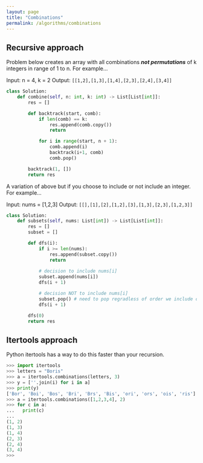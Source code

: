 ```yaml
---
layout: page
title: "Combinations"
permalink: /algorithms/combinations
---
```


## Recursive approach

Problem below creates an array with all combinations ***not permutations*** of k integers in range of 1 to n.  For example...

Input: n = 4, k = 2
Output: `[[1,2],[1,3],[1,4],[2,3],[2,4],[3,4]]`

```python
class Solution:
    def combine(self, n: int, k: int) -> List[List[int]]:
        res = []

        def backtrack(start, comb):
            if len(comb) == k:
                res.append(comb.copy())
                return

            for i in range(start, n + 1):
                comb.append(i)
                backtrack(i+1, comb)
                comb.pop()

        backtrack(1, [])
        return res
```

A variation of above but if you choose to include or not include an integer.  For example...

Input: nums = [1,2,3]
Output: `[[],[1],[2],[1,2],[3],[1,3],[2,3],[1,2,3]]`

```python
class Solution:
    def subsets(self, nums: List[int]) -> List[List[int]]:
        res = []
        subset = []

        def dfs(i):
            if i >= len(nums):
                res.append(subset.copy())
                return
            
            # decision to include nums[i]
            subset.append(nums[i])
            dfs(i + 1)

            # decision NOT to include nums[i]
            subset.pop() # need to pop regradless of order we include or not include to clean up for next iteration.
            dfs(i + 1)

        dfs(0)
        return res
```

## Itertools approach

Python itertools has a way to do this faster than your recursion.

```python
>>> import itertools
>>> letters = "Boris"
>>> a = itertools.combinations(letters, 3)
>>> y = [''.join(i) for i in a]
>>> print(y)
['Bor', 'Boi', 'Bos', 'Bri', 'Brs', 'Bis', 'ori', 'ors', 'ois', 'ris']
>>> a = itertools.combinations([1,2,3,4], 2)
>>> for c in a:
...   print(c)
...
(1, 2)
(1, 3)
(1, 4)
(2, 3)
(2, 4)
(3, 4)
>>>
```
